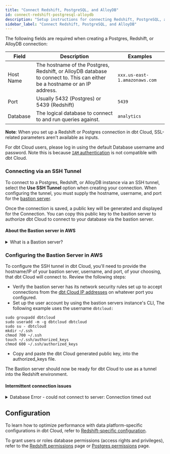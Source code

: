 ```yaml
---
title: "Connect Redshift, PostgreSQL, and AlloyDB"
id: connect-redshift-postgresql-alloydb
description: "Setup instructions for connecting Redshift, PostgreSQL, and AlloyDBnpm to dbt Cloud"
sidebar_label: "Connect Redshift, PostgreSQL, and AlloyDB"
---
```


The following fields are required when creating a Postgres, Redshift, or AlloyDB connection:

| Field | Description | Examples |
| ----- | ----------- | -------- |
| Host Name | The hostname of the Postgres, Redshift, or AlloyDB database to connect to. This can either be a hostname or an IP address. | `xxx.us-east-1.amazonaws.com` |
| Port | Usually 5432 (Postgres) or 5439 (Redshift) | `5439` |
| Database | The logical database to connect to and run queries against. | `analytics` |

**Note**: When you set up a Redshift or Postgres connection in dbt Cloud, SSL-related parameters aren't available as inputs. 

<Lightbox src="/img/docs/dbt-cloud/cloud-configuring-dbt-cloud/postgres-redshift-connection.png" width="70%" title="Configuring a Redshift connection"/>

For dbt Cloud users, please log in using the default Database username and password. Note this is because [`IAM` authentication](https://docs.aws.amazon.com/redshift/latest/mgmt/generating-user-credentials.html) is not compatible with dbt Cloud.

### Connecting via an SSH Tunnel

To connect to a Postgres, Redshift, or AlloyDB instance via an SSH tunnel, select the **Use SSH Tunnel** option when creating your connection. When configuring the tunnel, you must supply the hostname, username, and port for the [bastion server](#about-the-bastion-server-in-aws).

Once the connection is saved, a public key will be generated and displayed for the Connection. You can copy this public key to the bastion server to authorize dbt Cloud to connect to your database via the bastion server.

<Lightbox src="/img/docs/dbt-cloud/cloud-configuring-dbt-cloud/postgres-redshift-ssh-tunnel.png" width="70%" title="A generated public key for a Redshift connection"/>

#### About the Bastion server in AWS

<details>
  <summary>What is a Bastion server?</summary>
  <div>
    <div>A bastion server in <a href="https://aws.amazon.com/blogs/security/how-to-record-ssh-sessions-established-through-a-bastion-host/">Amazon Web Services (AWS)</a> is a host that allows dbt Cloud to open an SSH connection. <br></br>
    
dbt Cloud only sends queries and doesn't transmit large data volumes. This means the bastion server can run on an AWS instance of any size, like a t2.small instance or t2.micro.<br></br><br></br>
    
Make sure the location of the instance is the same Virtual Private Cloud (VPC) as the Redshift instance, and configure the security group for the bastion server to ensure that it's able to connect to the warehouse port.
    </div>
  </div>
</details>


### Configuring the Bastion Server in AWS

To configure the SSH tunnel in dbt Cloud, you'll need to provide the hostname/IP of your bastion server, username, and port, of your choosing, that dbt Cloud will connect to. Review the following steps:

- Verify the bastion server has its network security rules set up to accept connections from the [dbt Cloud IP addresses](/docs/cloud/about-cloud/access-regions-ip-addresses) on whatever port you configured.
- Set up the user account by using the bastion servers instance's CLI, The following example uses the username `dbtcloud:`
    
```shell
sudo groupadd dbtcloud
sudo useradd -m -g dbtcloud dbtcloud
sudo su - dbtcloud
mkdir ~/.ssh
chmod 700 ~/.ssh
touch ~/.ssh/authorized_keys
chmod 600 ~/.ssh/authorized_keys
```  

- Copy and paste the dbt Cloud generated public key, into the authorized_keys file.

The Bastion server should now be ready for dbt Cloud to use as a tunnel into the Redshift environment.

#### Intermittent connection issues

<details>
  <summary>Database Error - could not connect to server: Connection timed out</summary>
  You will have the following components when you configure a connection to a database using an SSH tunnel: <br />
  - An Elastic Load Balancer (ELB) or Network Load Balancing (NLB) instance.<br />
  - A bastion host (or jump server) running the <code>sshd</code> process.<br />
  - A Database (such as Redshift cluster)<br /><br />

dbt Cloud establishes an SSH tunnel connection through the ELB or NLB to the <code>sshd</code> process. This is responsible for routing traffic to the database. When dbt initiates a job run, an SSH tunnel is created at the start of the run. If this SSH tunnel fails at any point, the job will also fail.<br />
  
  The most common causes of tunnel failures are:<br />
  - The SSH daemon terminates the session due to an idle timeout.<br />
  - The ELB or NLB terminates the connection when it's idle.<br />
  
dbt Cloud sets a value for its SSH tunnel called `ServerAliveInterval` and `ServerAliveCountMax` that polls the connection every 30 seconds and the underlying OS in our run "pods" will terminate the connection if the `sshd` process fails to respond after 300s. This will, in many cases, prevent an idle timeout entirely so long as the customer is not using ELB with a firewall-level idle timeout of less than 30 seconds. However, if the customer is using ELB and is using an Idle Connection Timeout of less than 30s, this will be insufficient to prevent tunnels from being terminated. <br />
  
Some versions of Linux used on bastion hosts use a version of `sshd` with additional idle timeout settings `ClientAliveCountMax`. This value sets the number of client alive messages that may be sent without `sshd` receiving any messages back from the client. If this threshold is reached while client alive messages are being sent, `sshd` will disconnect the client, terminating the session. The client-alive mechanism is helpful when the client or server needs to know when a connection has become inactive. The default value is 3.<br /><br />

`ClientAliveInterval`:<br />
This value sets a timeout interval in seconds after which if no data has been received from the client, `sshd` will send a message through the encrypted channel to request a response from the client. The default is 0, indicating that these messages will not be sent to the client.<br />

Using default values, tunnels could be terminated prematurely by `sshd`. To solve this problem, the `/etc/ssh/sshd_config` file on the bastion host can be configured with the following values:<br /><br />
- `ClientAliveCountMax` 10<br />
- `ClientAliveInterval` 30<br />
where `ClientAliveCountMax` should be set to a non-zero value and `ClientAliveInterval` should be a value less than the ELB or NLB idle timeout value.<br />

With these settings, unresponsive SSH clients will be disconnected after approximately 300 seconds, helping to prevent tunnel failures.
</details>


## Configuration

To learn how to optimize performance with data platform-specific configurations in dbt Cloud, refer to [Redshift-specific configuration](/reference/resource-configs/redshift-configs).

To grant users or roles database permissions (access rights and privileges), refer to the [Redshift permissions](/reference/database-permissions/redshift-permissions) page or [Postgres permissions](/reference/database-permissions/postgres-permissions) page.
